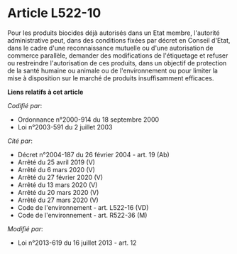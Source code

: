 # Article L522-10

Pour les produits biocides déjà autorisés dans un Etat membre, l'autorité administrative peut, dans des conditions fixées par
décret en Conseil d'Etat, dans le cadre d'une reconnaissance mutuelle ou d'une autorisation de commerce parallèle, demander
des modifications de l'étiquetage et refuser ou restreindre l'autorisation de ces produits, dans un objectif de protection de
la santé humaine ou animale ou de l'environnement ou pour limiter la mise à disposition sur le marché de produits
insuffisamment efficaces.

**Liens relatifs à cet article**

_Codifié par_:

  - Ordonnance n°2000-914 du 18 septembre 2000
  - Loi n°2003-591 du 2 juillet 2003

_Cité par_:

  - Décret n°2004-187 du 26 février 2004 - art. 19 (Ab)
  - Arrêté du 25 avril 2019 (V)
  - Arrêté du 6 mars 2020 (V)
  - Arrêté du 27 février 2020 (V)
  - Arrêté du 13 mars 2020 (V)
  - Arrêté du 20 mars 2020 (V)
  - Arrêté du 27 mars 2020 (V)
  - Code de l'environnement - art. L522-16 (VD)
  - Code de l'environnement - art. R522-36 (M)

_Modifié par_:

  - Loi n°2013-619 du 16 juillet 2013 - art. 12
